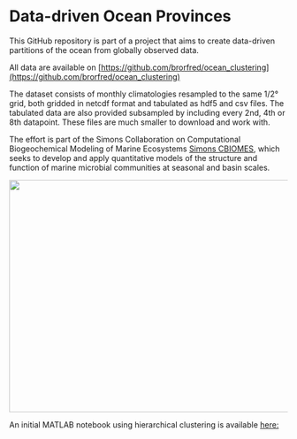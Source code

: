 # Data-driven Ocean Provinces

This GitHub repository is part of a project that aims to create data-driven partitions of the ocean from globally observed
data. 

All data are available on [https://github.com/brorfred/ocean_clustering](https://github.com/brorfred/ocean_clustering)

The dataset consists of monthly climatologies resampled to the same 1/2° grid, both gridded in netcdf format and tabulated as hdf5 and csv files. The tabulated data are also provided subsampled by including every 2nd, 4th or 8th datapoint. These files are much smaller to download and work with.

The effort is part of the Simons Collaboration on Computational Biogeochemical Modeling of Marine Ecosystems [Simons CBIOMES](https://www.cbiomes.org), which seeks to develop and apply quantitative models of the structure and function of marine microbial communities at seasonal and basin scales.

<p align="center">
  <img width="560" height="420" src="https://github.com/muellsen/OceanProvinces/blob/master/html/processOceanData_70.png">
</p>

An initial MATLAB notebook using hierarchical clustering is available [here:](http://htmlpreview.github.io/?https://github.com/muellsen/OceanProvinces/blob/master/html/processOceanData.html)
